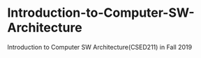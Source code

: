 # Introduction-to-Computer-SW-Architecture
Introduction to Computer SW Architecture(CSED211) in Fall 2019
